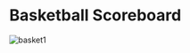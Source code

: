 # Basketball Scoreboard

![basket1](https://user-images.githubusercontent.com/76922943/211627077-2a9b3fe6-6de6-4c7c-9603-a57c8281b808.png)
